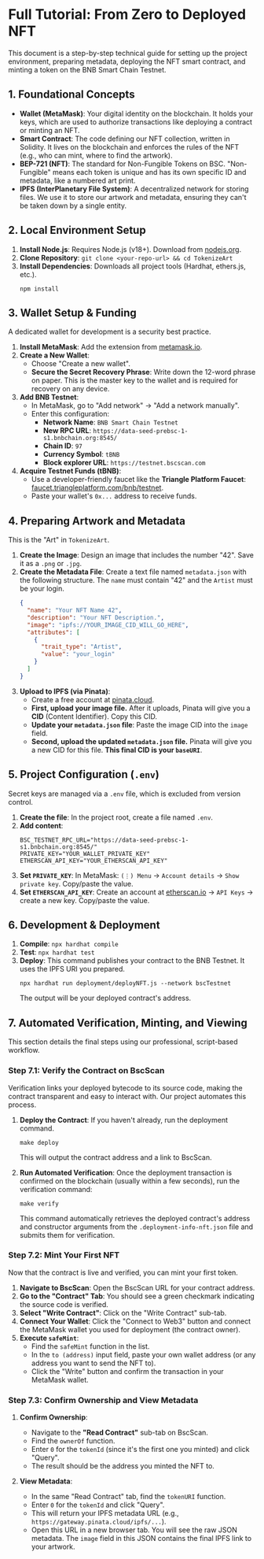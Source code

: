 # Full Tutorial: From Zero to Deployed NFT

This document is a step-by-step technical guide for setting up the project environment, preparing metadata, deploying the NFT smart contract, and minting a token on the BNB Smart Chain Testnet.

## 1. Foundational Concepts

-   **Wallet (MetaMask)**: Your digital identity on the blockchain. It holds your keys, which are used to authorize transactions like deploying a contract or minting an NFT.
-   **Smart Contract**: The code defining our NFT collection, written in Solidity. It lives on the blockchain and enforces the rules of the NFT (e.g., who can mint, where to find the artwork).
-   **BEP-721 (NFT)**: The standard for Non-Fungible Tokens on BSC. "Non-Fungible" means each token is unique and has its own specific ID and metadata, like a numbered art print.
-   **IPFS (InterPlanetary File System)**: A decentralized network for storing files. We use it to store our artwork and metadata, ensuring they can't be taken down by a single entity.

## 2. Local Environment Setup

1.  **Install Node.js**: Requires Node.js (v18+). Download from [nodejs.org](https://nodejs.org/).
2.  **Clone Repository**: `git clone <your-repo-url> && cd TokenizeArt`
3.  **Install Dependencies**: Downloads all project tools (Hardhat, ethers.js, etc.).
    ```shell
    npm install
    ```

## 3. Wallet Setup & Funding

A dedicated wallet for development is a security best practice.

1.  **Install MetaMask**: Add the extension from [metamask.io](https://metamask.io/).
2.  **Create a New Wallet**:
    -   Choose "Create a new wallet".
    -   **Secure the Secret Recovery Phrase**: Write down the 12-word phrase on paper. This is the master key to the wallet and is required for recovery on any device.
3.  **Add BNB Testnet**:
    -   In MetaMask, go to "Add network" -> "Add a network manually".
    -   Enter this configuration:
        -   **Network Name**: `BNB Smart Chain Testnet`
        -   **New RPC URL**: `https://data-seed-prebsc-1-s1.bnbchain.org:8545/`
        -   **Chain ID**: `97`
        -   **Currency Symbol**: `tBNB`
        -   **Block explorer URL**: `https://testnet.bscscan.com`
4.  **Acquire Testnet Funds (tBNB)**:
    -   Use a developer-friendly faucet like the **Triangle Platform Faucet**: [faucet.triangleplatform.com/bnb/testnet](https://faucet.triangleplatform.com/bnb/testnet).
    -   Paste your wallet's `0x...` address to receive funds.

## 4. Preparing Artwork and Metadata

This is the "Art" in `TokenizeArt`.

1.  **Create the Image**: Design an image that includes the number "42". Save it as a `.png` or `.jpg`.
2.  **Create the Metadata File**: Create a text file named `metadata.json` with the following structure. The `name` must contain "42" and the `Artist` must be your login.
    ```json
    {
      "name": "Your NFT Name 42",
      "description": "Your NFT Description.",
      "image": "ipfs://YOUR_IMAGE_CID_WILL_GO_HERE",
      "attributes": [
        {
          "trait_type": "Artist",
          "value": "your_login"
        }
      ]
    }
    ```
3.  **Upload to IPFS (via Pinata)**:
    -   Create a free account at [pinata.cloud](https://www.pinata.cloud/).
    -   **First, upload your image file.** After it uploads, Pinata will give you a **CID** (Content Identifier). Copy this CID.
    -   **Update your `metadata.json` file**: Paste the image CID into the `image` field.
    -   **Second, upload the updated `metadata.json` file.** Pinata will give you a new CID for this file. **This final CID is your `baseURI`**.

## 5. Project Configuration (`.env`)

Secret keys are managed via a `.env` file, which is excluded from version control.

1.  **Create the file**: In the project root, create a file named `.env`.
2.  **Add content**:
    ```env
    BSC_TESTNET_RPC_URL="https://data-seed-prebsc-1-s1.bnbchain.org:8545/"
    PRIVATE_KEY="YOUR_WALLET_PRIVATE_KEY"
    ETHERSCAN_API_KEY="YOUR_ETHERSCAN_API_KEY"
    ```
3.  **Set `PRIVATE_KEY`**: In MetaMask: `(⋮) Menu` -> `Account details` -> `Show private key`. Copy/paste the value.
4.  **Set `ETHERSCAN_API_KEY`**: Create an account at [etherscan.io](https://etherscan.io/) -> `API Keys` -> create a new key. Copy/paste the value.

## 6. Development & Deployment

1.  **Compile**: `npx hardhat compile`
2.  **Test**: `npx hardhat test`
3.  **Deploy**: This command publishes your contract to the BNB Testnet. It uses the IPFS URI you prepared.
    ```shell
    npx hardhat run deployment/deployNFT.js --network bscTestnet
    ```
    The output will be your deployed contract's address.

## 7. Automated Verification, Minting, and Viewing

This section details the final steps using our professional, script-based workflow.

### Step 7.1: Verify the Contract on BscScan

Verification links your deployed bytecode to its source code, making the contract transparent and easy to interact with. Our project automates this process.

1.  **Deploy the Contract**: If you haven't already, run the deployment command.
    ```shell
    make deploy
    ```
    This will output the contract address and a link to BscScan.

2.  **Run Automated Verification**: Once the deployment transaction is confirmed on the blockchain (usually within a few seconds), run the verification command:
    ```shell
    make verify
    ```
    This command automatically retrieves the deployed contract's address and constructor arguments from the `.deployment-info-nft.json` file and submits them for verification.

### Step 7.2: Mint Your First NFT

Now that the contract is live and verified, you can mint your first token.

1.  **Navigate to BscScan**: Open the BscScan URL for your contract address.
2.  **Go to the "Contract" Tab**: You should see a green checkmark indicating the source code is verified.
3.  **Select "Write Contract"**: Click on the "Write Contract" sub-tab.
4.  **Connect Your Wallet**: Click the "Connect to Web3" button and connect the MetaMask wallet you used for deployment (the contract owner).
5.  **Execute `safeMint`**:
    -   Find the `safeMint` function in the list.
    -   In the `to (address)` input field, paste your own wallet address (or any address you want to send the NFT to).
    -   Click the "Write" button and confirm the transaction in your MetaMask wallet.

### Step 7.3: Confirm Ownership and View Metadata

1.  **Confirm Ownership**:
    -   Navigate to the **"Read Contract"** sub-tab on BscScan.
    -   Find the `ownerOf` function.
    -   Enter `0` for the `tokenId` (since it's the first one you minted) and click "Query".
    -   The result should be the address you minted the NFT to.

2.  **View Metadata**:
    -   In the same "Read Contract" tab, find the `tokenURI` function.
    -   Enter `0` for the `tokenId` and click "Query".
    -   This will return your IPFS metadata URL (e.g., `https://gateway.pinata.cloud/ipfs/...`).
    -   Open this URL in a new browser tab. You will see the raw JSON metadata. The `image` field in this JSON contains the final IPFS link to your artwork.
